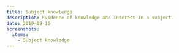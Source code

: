 ```yaml
---
title: Subject knowledge
description: Evidence of knowledge and interest in a subject.
date: 2019-08-16
screenshots:
  items:
    - Subject knowledge
---
```

